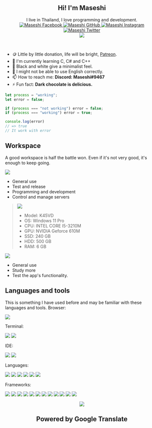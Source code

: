 <h2 align="center">Hi! I'm Maseshi</h2>
<p align="center">
  I live in Thailand, I love programming and development.
  <br />
  <a href="https://www.facebook.com/ChaiwatSuwannarat">
    <img alt="Maseshi Facebook" src="https://img.shields.io/badge/Facebook-1877F2?style=for-the-badge&logo=facebook&logoColor=white" />
  </a>
  <a href="https://github.com/Maseshi">
    <img alt="Maseshi GitHub" src="https://img.shields.io/badge/GitHub-100000?style=for-the-badge&logo=github&logoColor=white" />
  </a>
  <a href="https://www.instagram.com/chaiwat_itg">
    <img alt="Maseshi Instagram" src="https://img.shields.io/badge/Instagram-E4405F?style=for-the-badge&logo=instagram&logoColor=white" />
  </a>
  <a href="https://twitter.com/chaiwat_twt">
    <img alt="Maseshi Twitter" src="https://img.shields.io/badge/Twitter-1DA1F2?style=for-the-badge&logo=twitter&logoColor=white" />
  </a>
  <br />
  <img src="https://github-readme-streak-stats.herokuapp.com/?user=Maseshi" />
</p>

<br />

- 🪙 Little by little donation, life will be bright, [Patreon](https://patreon.com/maseshi).
- 🌱 I'm currently learning C, C# and C++
- 🎨 Black and white give a minimalist feel.
- 💬 I might not be able to use English correctly.
- 📫 How to reach me: **Discord: Maseshi#9467**
- ⚡ Fun fact: **Dark chocolate is delicious.**

```javascript
let process = "working";
let error = false;

if (process === "not working") error = false;
if (process === "working") error = true;

console.log(error)
// => true
// It work with error
```

## Workspace
A good workspace is half the battle won. Even if it's not very good, it's enough to keep going.

![](https://img.shields.io/badge/Windows-0078D6?style=for-the-badge&logo=windows&logoColor=white)

- General use
- Test and release
- Programming and development
- Control and manage servers

> ![](https://img.shields.io/badge/asus%20laptop-000000?style=for-the-badge&logo=asus&logoColor=white)
>
> - Model: K45VD
> - OS: Windows 11 Pro
> - CPU: INTEL CORE I5-3210M
> - GPU: NVIDIA Geforce 610M
> - SSD: 240 GB
> - HDD: 500 GB
> - RAM: 6 GB

![](https://img.shields.io/badge/Android-3DDC84?style=for-the-badge&logo=android&logoColor=white)

- General use
- Study more
- Test the app's functionality.

## Languages and tools
This is something I have used before and may be familiar with these languages and tools.
Browser:

![](https://img.shields.io/badge/Microsoft_Edge-0078D7?style=for-the-badge&logo=Microsoft-edge&logoColor=white)

Terminal:

![](https://img.shields.io/badge/GIT-E44C30?style=for-the-badge&logo=git&logoColor=white)
![](https://img.shields.io/badge/windows%20terminal-4D4D4D?style=for-the-badge&logo=windows%20terminal&logoColor=white)

IDE:

![](https://img.shields.io/badge/Visual_Studio_Code-0078D4?style=for-the-badge&logo=visual%20studio%20code&logoColor=white)
![](https://img.shields.io/badge/Notepad++-90E59A.svg?style=for-the-badge&logo=notepad%2B%2B&logoColor=black)

Languages:

![](https://img.shields.io/badge/JavaScript-323330?style=for-the-badge&logo=javascript&logoColor=F7DF1E)
![](https://img.shields.io/badge/HTML5-E34F26?style=for-the-badge&logo=html5&logoColor=white)
![](https://img.shields.io/badge/CSS3-1572B6?style=for-the-badge&logo=css3&logoColor=white)
![](https://img.shields.io/badge/Java-ED8B00?style=for-the-badge&logo=java&logoColor=white)
![](https://img.shields.io/badge/json-5E5C5C?style=for-the-badge&logo=json&logoColor=white)
![](https://img.shields.io/badge/C-00599C?style=for-the-badge&logo=c&logoColor=white)

Frameworks:

![](https://img.shields.io/badge/Bootstrap-563D7C?style=for-the-badge&logo=bootstrap&logoColor=white)
![](https://img.shields.io/badge/firebase-ffca28?style=for-the-badge&logo=firebase&logoColor=black)
![](https://img.shields.io/badge/Font_Awesome-339AF0?style=for-the-badge&logo=fontawesome&logoColor=white)
![](https://img.shields.io/badge/jQuery-0769AD?style=for-the-badge&logo=jquery&logoColor=white)
![](https://img.shields.io/badge/Markdown-000000?style=for-the-badge&logo=markdown&logoColor=white)
![](https://img.shields.io/badge/Node.js-339933?style=for-the-badge&logo=nodedotjs&logoColor=white)
![](https://img.shields.io/badge/npm-CB3837?style=for-the-badge&logo=npm&logoColor=white)
![](https://img.shields.io/badge/OpenGL-FFFFFF?style=for-the-badge&logo=opengl)
![](https://img.shields.io/badge/PowerShell-5391FE?style=for-the-badge&logo=PowerShell&logoColor=white)
![](https://img.shields.io/badge/React-20232A?style=for-the-badge&logo=react&logoColor=61DAFB)
![](https://img.shields.io/badge/React_Router-CA4245?style=for-the-badge&logo=react-router&logoColor=white)
![](https://img.shields.io/badge/Vite-B73BFE?style=for-the-badge&logo=vite&logoColor=FFD62E)

<div align="center">
  <img src="https://activity-graph.herokuapp.com/graph?username=Maseshi&theme=minimal" />
</div>

<h2 align="center">Powered by Google Translate</h2>
